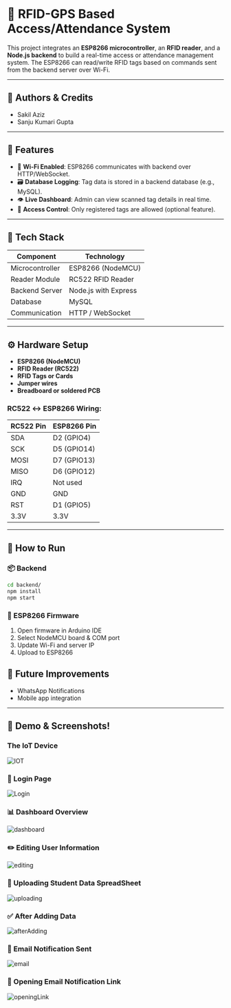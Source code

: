 
# 📡 RFID-GPS Based Access/Attendance System

This project integrates an **ESP8266 microcontroller**, an **RFID reader**, and a **Node.js backend** to build a real-time access or attendance management system. The ESP8266 can read/write RFID tags based on commands sent from the backend server over Wi-Fi.

---

## 🙋 Authors & Credits

- Sakil Aziz
- Sanju Kumari Gupta

---

## 🚀 Features

- 📶 **Wi-Fi Enabled**: ESP8266 communicates with backend over HTTP/WebSocket.
- 🗃️ **Database Logging**: Tag data is stored in a backend database (e.g., MySQL).
- 👁️ **Live Dashboard**: Admin can view scanned tag details in real time.
- 🔐 **Access Control**: Only registered tags are allowed (optional feature).
  
---

## 🧰 Tech Stack

| Component        | Technology             |
|------------------|------------------------|
| Microcontroller  | ESP8266 (NodeMCU)      |
| Reader Module    | RC522 RFID Reader      |
| Backend Server   | Node.js with Express   |
| Database         | MySQL                  |
| Communication    | HTTP / WebSocket       |

---

## ⚙️ Hardware Setup

- **ESP8266 (NodeMCU)**
- **RFID Reader (RC522)**
- **RFID Tags or Cards**
- **Jumper wires**
- **Breadboard or soldered PCB**

### RC522 ↔ ESP8266 Wiring:

| RC522 Pin | ESP8266 Pin |
|-----------|-------------|
| SDA       | D2 (GPIO4)  |
| SCK       | D5 (GPIO14) |
| MOSI      | D7 (GPIO13) |
| MISO      | D6 (GPIO12) |
| IRQ       | Not used    |
| GND       | GND         |
| RST       | D1 (GPIO5)  |
| 3.3V      | 3.3V        |


---

## 🧪 How to Run

### 📦 Backend

```bash
cd backend/
npm install
npm start
```

### 🔌 ESP8266 Firmware

1. Open firmware in Arduino IDE
2. Select NodeMCU board & COM port
3. Update Wi-Fi and server IP
4. Upload to ESP8266


## 📝 Future Improvements

- WhatsApp Notifications
- Mobile app integration


---
## 📸 Demo & Screenshots!

### The IoT Device 
![IOT](https://github.com/user-attachments/assets/148478fa-a6fb-4945-9475-efb1ea453625)

### 🔐 Login Page
![Login](https://github.com/user-attachments/assets/fa48defe-8447-4835-9cd2-27eefff2b5bc)

### 📊 Dashboard Overview
![dashboard](https://github.com/user-attachments/assets/c58d4255-5e61-4fef-9481-488079719df6)

### ✏️ Editing User Information
![editing](https://github.com/user-attachments/assets/20d8a390-3ac0-4ef7-bbfa-8bd3d0a37ffe)

### 📁 Uploading Student Data SpreadSheet
![uploading](https://github.com/user-attachments/assets/210f1d97-ee00-4c82-917a-9fb68675d497)

### ✅ After Adding Data
![afterAdding](https://github.com/user-attachments/assets/1f3a283b-8244-49a1-afdb-3e3278e3ff34)

### 📧 Email Notification Sent
![email](https://github.com/user-attachments/assets/0ca9701c-ec97-4711-b679-258e2841f6b0)

### 🔗 Opening Email Notification Link
![openingLink](https://github.com/user-attachments/assets/76683e3e-d98d-43f7-9004-8f912088ddcb)

